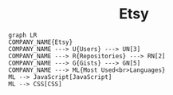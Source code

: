<h1 align="center">Etsy</h1>

```mermaid
graph LR
COMPANY_NAME{Etsy}
COMPANY_NAME ---> U{Users} ---> UN[3]
COMPANY_NAME ---> R{Repositories} ---> RN[2]
COMPANY_NAME ---> G{Gists} ---> GN[5]
COMPANY_NAME ---> ML{Most Used<br>Languages}
ML --> JavaScript[JavaScript]
ML --> CSS[CSS]
```
